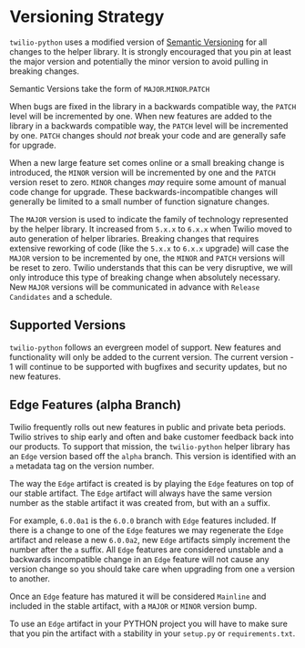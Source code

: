 # Versioning Strategy

`twilio-python` uses a modified version of [Semantic Versioning][semver] for all 
changes to the helper library.  It is strongly encouraged that you pin at least 
the major version and potentially the minor version to avoid pulling in breaking 
changes.

Semantic Versions take the form of `MAJOR`.`MINOR`.`PATCH`

When bugs are fixed in the library in a backwards compatible way, the `PATCH` 
level will be incremented by one.  When new features are added to the library 
in a backwards compatible way, the `PATCH` level will be incremented by one.
`PATCH` changes should _not_ break your code and are generally safe for upgrade.

When a new large feature set comes online or a small breaking change is 
introduced, the `MINOR` version will be incremented by one and the `PATCH` 
version reset to zero. `MINOR` changes _may_ require some amount of manual code
change for upgrade. These backwards-incompatible changes will generally be limited 
to a small number of function signature changes.

The `MAJOR` version is used to indicate the family of technology represented by 
the helper library.  It increased from `5.x.x` to `6.x.x` when Twilio moved to 
auto generation of helper libraries.  Breaking changes that requires extensive 
reworking of code (like the `5.x.x` to `6.x.x` upgrade) will case the `MAJOR` 
version to be incremented by one, the `MINOR` and `PATCH` versions will be reset 
to zero.  Twilio understands that this can be very disruptive, we will only 
introduce this type of breaking change when absolutely necessary. New `MAJOR` 
versions will be communicated in advance with `Release Candidates` and a 
schedule.

## Supported Versions

`twilio-python` follows an evergreen model of support.  New features and 
functionality will only be added to the current version.  The current version - 
1 will continue to be supported with bugfixes and security updates, but no new 
features.

## Edge Features (alpha Branch)

Twilio frequently rolls out new features in public and private beta periods.
Twilio strives to ship early and often and bake customer feedback back into our 
products.  To support that mission, the `twilio-python` helper library has an 
`Edge` version based off the `alpha` branch.  This version is identified with an
`a` metadata tag on the version number.

The way the `Edge` artifact is created is by playing the `Edge` features on top
of our stable artifact.  The `Edge` artifact will always have the same version 
number as the stable artifact it was created from, but with an `a` suffix.

For example, `6.0.0a1` is the `6.0.0` branch with `Edge` features included.
If there is a change to one of the `Edge` features we may regenerate the `Edge`
artifact and release a new `6.0.0a2`, new `Edge` artifacts simply increment
the number after the `a` suffix.  All `Edge` features are considered
unstable and a backwards incompatible change in an `Edge` feature will not cause
any version change so you should take care when upgrading from one `a`
version to another.  

Once an `Edge` feature has matured it will be considered `Mainline` and included
in the stable artifact, with a `MAJOR` or `MINOR` version bump.

To use an `Edge` artifact in your PYTHON project you will have to make sure that 
you pin the artifact with `a` stability in your `setup.py` or `requirements.txt`.

[semver]: http://semver.org/
